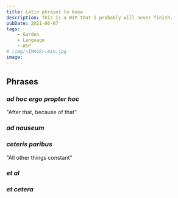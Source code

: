```yaml
---
title: Latin phrases to know
description: This is a WIP that I probably will never finish.
pubDate: 2021-06-07
tags:
    - Garden
    - Language
    - WIP
# /img/<IMAGE>.min.jpg
image:
---
```


## Phrases

### _ad hoc ergo propter hoc_

"After that, because of that"

### _ad nauseum_

### _ceteris paribus_

"All other things constant"

### _et al_

### _et cetera_
